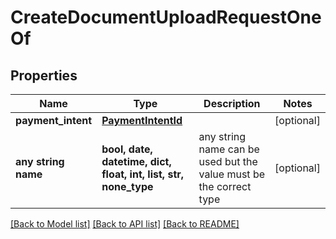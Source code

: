 # CreateDocumentUploadRequestOneOf


## Properties
Name | Type | Description | Notes
------------ | ------------- | ------------- | -------------
**payment_intent** | [**PaymentIntentId**](PaymentIntentId.md) |  | [optional] 
**any string name** | **bool, date, datetime, dict, float, int, list, str, none_type** | any string name can be used but the value must be the correct type | [optional]

[[Back to Model list]](../README.md#documentation-for-models) [[Back to API list]](../README.md#documentation-for-api-endpoints) [[Back to README]](../README.md)


